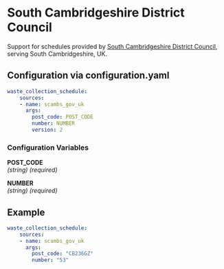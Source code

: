 # South Cambridgeshire District Council

Support for schedules provided by [South Cambridgeshire District Council](https://www.scambs.gov.uk/recycling-and-bins/find-your-household-bin-collection-day/), serving South Cambridgeshire, UK.

## Configuration via configuration.yaml

```yaml
waste_collection_schedule:
    sources:
    - name: scambs_gov_uk
      args:
        post_code: POST_CODE
        number: NUMBER
        version: 2

```

### Configuration Variables

**POST_CODE**  
*(string) (required)*

**NUMBER**  
*(string) (required)*

## Example

```yaml
waste_collection_schedule:
    sources:
    - name: scambs_gov_uk
      args:
        post_code: "CB236GZ"
        number: "53"
```
